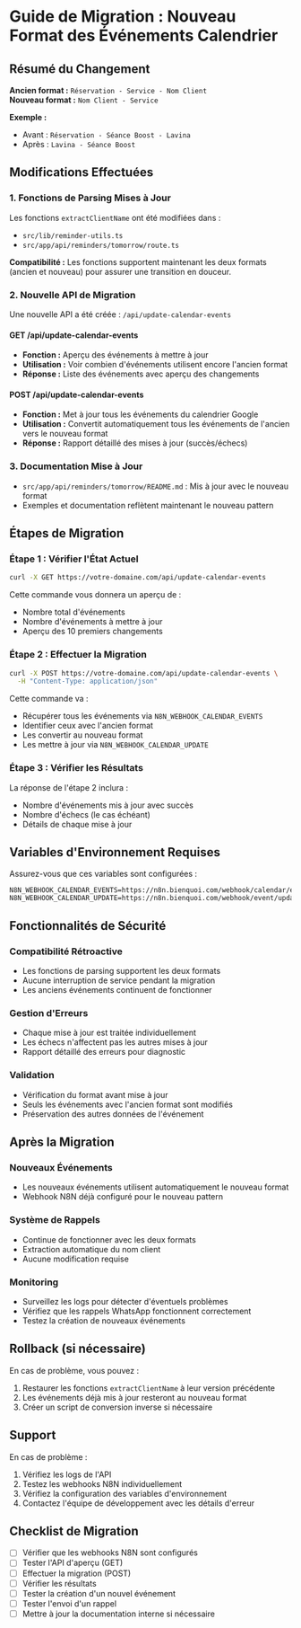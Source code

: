 # Guide de Migration : Nouveau Format des Événements Calendrier

## Résumé du Changement

**Ancien format :** `Réservation - Service - Nom Client`  
**Nouveau format :** `Nom Client - Service`

**Exemple :**
- Avant : `Réservation - Séance Boost - Lavina`
- Après : `Lavina - Séance Boost`

## Modifications Effectuées

### 1. Fonctions de Parsing Mises à Jour

Les fonctions `extractClientName` ont été modifiées dans :
- `src/lib/reminder-utils.ts`
- `src/app/api/reminders/tomorrow/route.ts`

**Compatibilité :** Les fonctions supportent maintenant les deux formats (ancien et nouveau) pour assurer une transition en douceur.

### 2. Nouvelle API de Migration

Une nouvelle API a été créée : `/api/update-calendar-events`

#### GET /api/update-calendar-events
- **Fonction :** Aperçu des événements à mettre à jour
- **Utilisation :** Voir combien d'événements utilisent encore l'ancien format
- **Réponse :** Liste des événements avec aperçu des changements

#### POST /api/update-calendar-events
- **Fonction :** Met à jour tous les événements du calendrier Google
- **Utilisation :** Convertit automatiquement tous les événements de l'ancien vers le nouveau format
- **Réponse :** Rapport détaillé des mises à jour (succès/échecs)

### 3. Documentation Mise à Jour

- `src/app/api/reminders/tomorrow/README.md` : Mis à jour avec le nouveau format
- Exemples et documentation reflètent maintenant le nouveau pattern

## Étapes de Migration

### Étape 1 : Vérifier l'État Actuel

```bash
curl -X GET https://votre-domaine.com/api/update-calendar-events
```

Cette commande vous donnera un aperçu de :
- Nombre total d'événements
- Nombre d'événements à mettre à jour
- Aperçu des 10 premiers changements

### Étape 2 : Effectuer la Migration

```bash
curl -X POST https://votre-domaine.com/api/update-calendar-events \
  -H "Content-Type: application/json"
```

Cette commande va :
- Récupérer tous les événements via `N8N_WEBHOOK_CALENDAR_EVENTS`
- Identifier ceux avec l'ancien format
- Les convertir au nouveau format
- Les mettre à jour via `N8N_WEBHOOK_CALENDAR_UPDATE`

### Étape 3 : Vérifier les Résultats

La réponse de l'étape 2 inclura :
- Nombre d'événements mis à jour avec succès
- Nombre d'échecs (le cas échéant)
- Détails de chaque mise à jour

## Variables d'Environnement Requises

Assurez-vous que ces variables sont configurées :

```env
N8N_WEBHOOK_CALENDAR_EVENTS=https://n8n.bienquoi.com/webhook/calendar/events
N8N_WEBHOOK_CALENDAR_UPDATE=https://n8n.bienquoi.com/webhook/event/update
```

## Fonctionnalités de Sécurité

### Compatibilité Rétroactive
- Les fonctions de parsing supportent les deux formats
- Aucune interruption de service pendant la migration
- Les anciens événements continuent de fonctionner

### Gestion d'Erreurs
- Chaque mise à jour est traitée individuellement
- Les échecs n'affectent pas les autres mises à jour
- Rapport détaillé des erreurs pour diagnostic

### Validation
- Vérification du format avant mise à jour
- Seuls les événements avec l'ancien format sont modifiés
- Préservation des autres données de l'événement

## Après la Migration

### Nouveaux Événements
- Les nouveaux événements utilisent automatiquement le nouveau format
- Webhook N8N déjà configuré pour le nouveau pattern

### Système de Rappels
- Continue de fonctionner avec les deux formats
- Extraction automatique du nom client
- Aucune modification requise

### Monitoring
- Surveillez les logs pour détecter d'éventuels problèmes
- Vérifiez que les rappels WhatsApp fonctionnent correctement
- Testez la création de nouveaux événements

## Rollback (si nécessaire)

En cas de problème, vous pouvez :
1. Restaurer les fonctions `extractClientName` à leur version précédente
2. Les événements déjà mis à jour resteront au nouveau format
3. Créer un script de conversion inverse si nécessaire

## Support

En cas de problème :
1. Vérifiez les logs de l'API
2. Testez les webhooks N8N individuellement
3. Vérifiez la configuration des variables d'environnement
4. Contactez l'équipe de développement avec les détails d'erreur

## Checklist de Migration

- [ ] Vérifier que les webhooks N8N sont configurés
- [ ] Tester l'API d'aperçu (GET)
- [ ] Effectuer la migration (POST)
- [ ] Vérifier les résultats
- [ ] Tester la création d'un nouvel événement
- [ ] Tester l'envoi d'un rappel
- [ ] Mettre à jour la documentation interne si nécessaire 